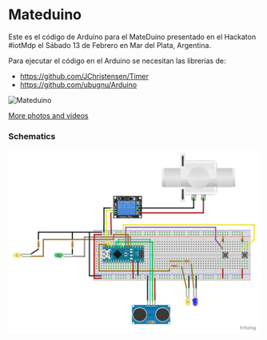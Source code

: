 # Mateduino

Este es el código de Arduino para el MateDuino presentado en el Hackaton #iotMdp el Sábado 13 de Febrero en Mar del Plata, Argentina.

Para ejecutar el código en el Arduino se necesitan las librerías de: 
* https://github.com/JChristensen/Timer
* https://github.com/ubugnu/Arduino

![Mateduino](https://lh3.googleusercontent.com/Al25JlvH0SfRPdoeL3wOytW2Our_6Cchl47WuCkzDt4gqn9GVRrSZZvn3tNegaMl9ngCcFN6MK9HYEBdTDeh7unzt0P60kcdA2-2eCGEeIFlVBRR1_6MVwImz5RARVJ0hNjcCsk_xKQ=w2428-h1820-no)

[More photos and videos](https://photos.app.goo.gl/rXcSM29WUXtqbgVJ6)

### Schematics
![Schematics](https://github.com/jiserra/mateduino/blob/master/schematics/mateduino_bb.png)
